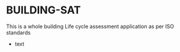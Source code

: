 # BUILDING-SAT
This is a whole building Life cycle assessment application as per ISO standards
* text 
